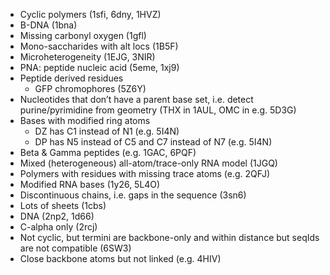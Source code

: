 * Cyclic polymers (1sfi, 6dny, 1HVZ)
* B-DNA (1bna)
* Missing carbonyl oxygen (1gfl)
* Mono-saccharides with alt locs (1B5F)
* Microheterogeneity (1EJG, 3NIR)
* PNA: peptide nucleic acid (5eme, 1xj9)
* Peptide derived residues
    * GFP chromophores (5Z6Y)
* Nucleotides that don’t have a parent base set, i.e. detect purine/pyrimidine from geometry (THX in 1AUL, OMC in e.g. 5D3G)
* Bases with modified ring atoms
    * DZ has C1 instead of N1 (e.g. 5I4N)
    * DP has N5 instead of C5 and C7 instead of N7 (e.g. 5I4N)
* Beta & Gamma peptides (e.g. 1GAC, 6PQF)
* Mixed (heterogeneous) all-atom/trace-only RNA model (1JGQ)
* Polymers with residues with missing trace atoms (e.g. 2QFJ)
* Modified RNA bases (1y26, 5L4O)
* Discontinuous chains, i.e. gaps in the sequence (3sn6)
* Lots of sheets (1cbs)
* DNA (2np2, 1d66)
* C-alpha only (2rcj)
* Not cyclic, but termini are backbone-only and within distance but seqIds are not compatible (6SW3)
* Close backbone atoms but not linked (e.g. 4HIV)